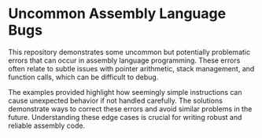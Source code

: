 # Uncommon Assembly Language Bugs

This repository demonstrates some uncommon but potentially problematic errors that can occur in assembly language programming. These errors often relate to subtle issues with pointer arithmetic, stack management, and function calls, which can be difficult to debug.

The examples provided highlight how seemingly simple instructions can cause unexpected behavior if not handled carefully. The solutions demonstrate ways to correct these errors and avoid similar problems in the future.  Understanding these edge cases is crucial for writing robust and reliable assembly code.
